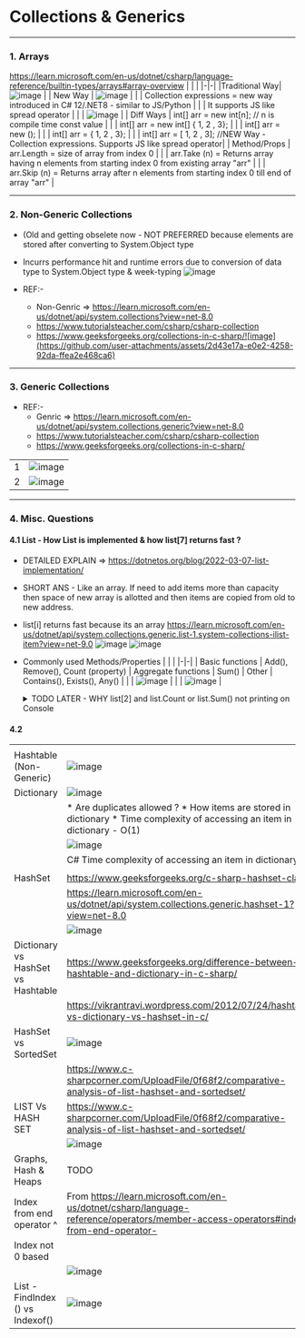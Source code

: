 # Collections & Generics

---------------------------------------------------------------------------------------
### 1. Arrays
https://learn.microsoft.com/en-us/dotnet/csharp/language-reference/builtin-types/arrays#array-overview
| | |
|-|-|
|Traditional Way| ![image](https://github.com/user-attachments/assets/2a798d49-126d-4871-87e7-ffb806eb65a9) |
| New Way       | ![image](https://github.com/user-attachments/assets/8f8622fa-bfca-44a4-be75-804d5eddd176) | 
|               | Collection expressions = new way  introduced in C# 12/.NET8 - similar to JS/Python        |
|               | It supports JS like spread operator                                                       |
|               | ![image](https://github.com/user-attachments/assets/be0a3631-9cbe-4ebf-b943-96b2f191dbb5) |
| Diff Ways     |  int[] arr = new int[n];  // n is compile time const value                                    |
|               |  int[] arr = new int[] { 1, 2 , 3};                                                           |
|               |  int[] arr = new ();                                                                          | 
|               |  int[] arr = { 1, 2 , 3};                                                                     |
|               |  int[] arr = [ 1, 2 , 3]; //NEW Way - Collection expressions. Supports JS like spread operator|
| Method/Props  |  arr.Length   = size of array    from index 0                                                 | 
|               |  arr.Take (n) = Returns array having n elements from starting index 0 from existing array "arr" |
|               |  arr.Skip (n) = Returns array after n elements from starting index 0 till end of array "arr"  |

---------------------------------------------------------------------------------------
### 2. Non-Generic Collections 
* (Old and getting obselete now - NOT PREFERRED because elements are stored after converting to System.Object type
* Incurrs performance hit and runtime errors due to conversion of data type to System.Object type & week-typing 
  ![image](https://github.com/user-attachments/assets/c28d0b2a-1860-4a54-bb8b-046554e65e7e)

* REF:-
    * Non-Genric =>   https://learn.microsoft.com/en-us/dotnet/api/system.collections?view=net-8.0
    * https://www.tutorialsteacher.com/csharp/csharp-collection
    * https://www.geeksforgeeks.org/collections-in-c-sharp/![image](https://github.com/user-attachments/assets/2d43e17a-e0e2-4258-92da-ffea2e468ca6)

---------------------------------------------------------------------------------------
### 3. Generic Collections 
* REF:-
    * Genric =>  https://learn.microsoft.com/en-us/dotnet/api/system.collections.generic?view=net-8.0
    * https://www.tutorialsteacher.com/csharp/csharp-collection
    * https://www.geeksforgeeks.org/collections-in-c-sharp/
 
| | |
|-|-|
|1|![image](https://github.com/user-attachments/assets/8262b62c-d136-4c52-9328-888435f57fbb)|
|2|![image](https://github.com/user-attachments/assets/a5baf0df-c804-476e-af4d-e3b4bc979a6c)|

---------------------------------------------------------------------------------------
### 4. Misc. Questions

  #### 4.1 List<T> - How List is implemented & how list[7] returns fast ?
  * DETAILED EXPLAIN =>  https://dotnetos.org/blog/2022-03-07-list-implementation/
  * SHORT ANS -  Like an array. If need to add items more than capacity then space of new array is allotted and then items are copied from old to new address.
  * list[i] returns fast because its an array
    https://learn.microsoft.com/en-us/dotnet/api/system.collections.generic.list-1.system-collections-ilist-item?view=net-9.0
    ![image](https://github.com/user-attachments/assets/f264c1a5-9076-45b3-82e5-99fd953dea11)
    ![image](https://github.com/user-attachments/assets/d6f99e9d-b26e-4f46-b0f7-446122a26143)
    
  * Commonly used Methods/Properties
    | | |
    |-|-|
    | Basic functions  | Add(), Remove(), Count (property)
    | Aggregate functions | Sum()
    | Other  |  Contains(), Exists(), Any() |
    |        | ![image](https://github.com/user-attachments/assets/5cc909b1-f20e-4a59-a9af-ed54c9deeb8f) | 
    |        | ![image](https://github.com/user-attachments/assets/14cfd713-d244-462d-a503-959cf1769831) |

    <details>
      <summary> <color=''> TODO LATER - WHY list[2] and list.Count or list.Sum() not printing on Console</summary>
            List<int> list = new List<int>();
            list.Add(10);
            list.Add(11);
            list.Add(12);
            list.Add(13);
            int itemAtIndex_2 = list[2];

            Console.WriteLine("Element at index 2 = ", list[2]);  // why con
                                                                  //Console.WriteLine("Element at index 2- = ", itemAtIndex_2.ToString());
            foreach (int i in list) Console.Write(" " + i); Console.WriteLine();

            list.Remove(12);
            Console.WriteLine("Element at index 2 = ", list[2]);
            foreach (int i in list) Console.Write(" " + i); Console.WriteLine();
            Console.WriteLine("Count = ", list.Count);
            Console.WriteLine("Sum = ", list.Sum());

            bool b = list.Contains(12); Console.WriteLine("list.Contains(12)  = ", b);
            b = list.Any(t => t == 12); Console.WriteLine("list.Any(t => t == 12)  = ", b);
            b = list.Exists(t => t == 12); Console.WriteLine("list.Exists (t => t==12) = ", b);
    </details>

 #### 4.2 



| | |
|-|-|
|||
| Hashtable (Non-Generic)| ![image](https://github.com/user-attachments/assets/0f3c231c-7cde-41a4-adaa-f35412ca219f) |
| Dictionary             | ![image](https://github.com/user-attachments/assets/bbf50778-9dd1-48f2-91b0-d3e661fbabe9) |
| | * Are duplicates allowed ?   * How items are stored in dictionary * Time complexity of accessing an item in dictionary - O(1) |
| | ![image](https://github.com/user-attachments/assets/46dd4db7-398f-4533-ae45-7c203fb3a083) |
| | C# Time complexity of accessing an item in dictionary |  https://stackoverflow.com/questions/37348446/why-is-accessing-an-element-of-a-dictionary-by-key-o1-even-though-the-hash-fun |
     | | |
| HashSet                | https://www.geeksforgeeks.org/c-sharp-hashset-class/|
|                    | https://learn.microsoft.com/en-us/dotnet/api/system.collections.generic.hashset-1?view=net-8.0 |
|                        | ![image](https://github.com/user-attachments/assets/7bb12a18-142d-494f-8d54-35f0e7118cb7) |
| Dictionary vs HashSet vs Hashtable |  https://www.geeksforgeeks.org/difference-between-hashtable-and-dictionary-in-c-sharp/ |
|                        | https://vikrantravi.wordpress.com/2012/07/24/hashtable-vs-dictionary-vs-hashset-in-c/ |
| HashSet vs SortedSet| ![image](https://github.com/user-attachments/assets/a8da333c-7aa0-42c1-bff3-8d975e64fcb9) |
| | https://www.c-sharpcorner.com/UploadFile/0f68f2/comparative-analysis-of-list-hashset-and-sortedset/ | 
| LIST Vs HASH SET | https://www.c-sharpcorner.com/UploadFile/0f68f2/comparative-analysis-of-list-hashset-and-sortedset/ | 
|                   | ![image](https://github.com/user-attachments/assets/79e61f61-9535-4909-87ac-3789d0908eb6) |
| Graphs, Hash & Heaps|   TODO | 
| Index from end operator ^ | From <https://learn.microsoft.com/en-us/dotnet/csharp/language-reference/operators/member-access-operators#index-from-end-operator-> 
Index not 0 based |
| | ![image](https://github.com/user-attachments/assets/05516da6-20a4-48ad-8242-b12348a0fce9) |
| List - FindIndex () vs Indexof() | ![image](https://github.com/user-attachments/assets/3c781537-c0b7-433d-9263-25ad9a86b39e) |






